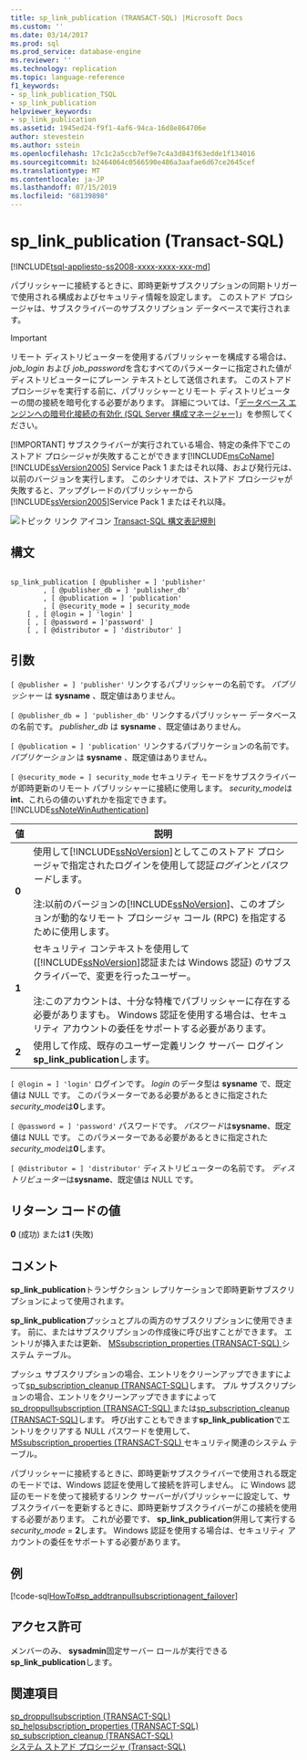 ```yaml
---
title: sp_link_publication (TRANSACT-SQL) |Microsoft Docs
ms.custom: ''
ms.date: 03/14/2017
ms.prod: sql
ms.prod_service: database-engine
ms.reviewer: ''
ms.technology: replication
ms.topic: language-reference
f1_keywords:
- sp_link_publication_TSQL
- sp_link_publication
helpviewer_keywords:
- sp_link_publication
ms.assetid: 1945ed24-f9f1-4af6-94ca-16d8e864706e
author: stevestein
ms.author: sstein
ms.openlocfilehash: 17c1c2a5ccb7ef9e7c4a3d843f63edde1f134016
ms.sourcegitcommit: b2464064c0566590e486a3aafae6d67ce2645cef
ms.translationtype: MT
ms.contentlocale: ja-JP
ms.lasthandoff: 07/15/2019
ms.locfileid: "68139898"
---
```

# <a name="splinkpublication-transact-sql"></a>sp_link_publication (Transact-SQL)
[!INCLUDE[tsql-appliesto-ss2008-xxxx-xxxx-xxx-md](../../includes/tsql-appliesto-ss2008-xxxx-xxxx-xxx-md.md)]

  パブリッシャーに接続するときに、即時更新サブスクリプションの同期トリガーで使用される構成およびセキュリティ情報を設定します。 このストアド プロシージャは、サブスクライバーのサブスクリプション データベースで実行されます。  
  
> [!IMPORTANT]
>  リモート ディストリビューターを使用するパブリッシャーを構成する場合は、 *job_login* および *job_password*を含むすべてのパラメーターに指定された値がディストリビューターにプレーン テキストとして送信されます。 このストアド プロシージャを実行する前に、パブリッシャーとリモート ディストリビューターの間の接続を暗号化する必要があります。 詳細については、「[データベース エンジンへの暗号化接続の有効化 &#40;SQL Server 構成マネージャー&#41;](../../database-engine/configure-windows/enable-encrypted-connections-to-the-database-engine.md)」を参照してください。  
> 
> [!IMPORTANT]
>  サブスクライバーが実行されている場合、特定の条件下でこのストアド プロシージャが失敗することができます[!INCLUDE[msCoName](../../includes/msconame-md.md)] [!INCLUDE[ssVersion2005](../../includes/ssversion2005-md.md)] Service Pack 1 またはそれ以降、および発行元は、以前のバージョンを実行します。 このシナリオでは、ストアド プロシージャが失敗すると、アップグレードのパブリッシャーから[!INCLUDE[ssVersion2005](../../includes/ssversion2005-md.md)]Service Pack 1 またはそれ以降。  
  
 ![トピック リンク アイコン](../../database-engine/configure-windows/media/topic-link.gif "トピック リンク アイコン") [Transact-SQL 構文表記規則](../../t-sql/language-elements/transact-sql-syntax-conventions-transact-sql.md)  
  
## <a name="syntax"></a>構文  
  
```  
  
sp_link_publication [ @publisher = ] 'publisher'   
        , [ @publisher_db = ] 'publisher_db'   
        , [ @publication = ] 'publication'   
        , [ @security_mode = ] security_mode  
    [ , [ @login = ] 'login' ]  
    [ , [ @password = ]'password' ]  
    [ , [ @distributor = ] 'distributor' ]  
```  
  
## <a name="arguments"></a>引数  
`[ @publisher = ] 'publisher'` リンクするパブリッシャーの名前です。 *パブリッシャー* は **sysname** 、既定値はありません。  
  
`[ @publisher_db = ] 'publisher_db'` リンクするパブリッシャー データベースの名前です。 *publisher_db* は **sysname** 、既定値はありません。  
  
`[ @publication = ] 'publication'` リンクするパブリケーションの名前です。 *パブリケーション* は **sysname** 、既定値はありません。  
  
`[ @security_mode = ] security_mode` セキュリティ モードをサブスクライバーが即時更新のリモート パブリッシャーに接続に使用します。 *security_mode*は**int**、これらの値のいずれかを指定できます。 [!INCLUDE[ssNoteWinAuthentication](../../includes/ssnotewinauthentication-md.md)]  
  
|値|説明|  
|-----------|-----------------|  
|**0**|使用して[!INCLUDE[ssNoVersion](../../includes/ssnoversion-md.md)]としてこのストアド プロシージャで指定されたログインを使用して認証*ログイン*と*パスワード*します。<br /><br /> 注:以前のバージョンの[!INCLUDE[ssNoVersion](../../includes/ssnoversion-md.md)]、このオプションが動的なリモート プロシージャ コール (RPC) を指定するために使用します。|  
|**1**|セキュリティ コンテキストを使用して ([!INCLUDE[ssNoVersion](../../includes/ssnoversion-md.md)]認証または Windows 認証) のサブスクライバーで、変更を行ったユーザー。<br /><br /> 注:このアカウントは、十分な特権でパブリッシャーに存在する必要がありますも。 Windows 認証を使用する場合は、セキュリティ アカウントの委任をサポートする必要があります。|  
|**2**|使用して作成、既存のユーザー定義リンク サーバー ログイン**sp_link_publication**します。|  
  
`[ @login = ] 'login'` ログインです。 *login* のデータ型は **sysname** で、既定値は NULL です。 このパラメーターである必要があるときに指定された*security_mode*は**0**します。  
  
`[ @password = ] 'password'` パスワードです。 *パスワード*は**sysname**、既定値は NULL です。 このパラメーターである必要があるときに指定された*security_mode*は**0**します。  
  
`[ @distributor = ] 'distributor'` ディストリビューターの名前です。 *ディストリビューター*は**sysname**、既定値は NULL です。  
  
## <a name="return-code-values"></a>リターン コードの値  
 **0** (成功) または**1** (失敗)  
  
## <a name="remarks"></a>コメント  
 **sp_link_publication**トランザクション レプリケーションで即時更新サブスクリプションによって使用されます。  
  
 **sp_link_publication**プッシュとプルの両方のサブスクリプションに使用できます。 前に、またはサブスクリプションの作成後に呼び出すことができます。 エントリが挿入または更新、 [MSsubscription_properties &#40;TRANSACT-SQL&#41; ](../../relational-databases/system-tables/mssubscription-properties-transact-sql.md)システム テーブル。  
  
 プッシュ サブスクリプションの場合、エントリをクリーンアップできますによって[sp_subscription_cleanup &#40;TRANSACT-SQL&#41;](../../relational-databases/system-stored-procedures/sp-subscription-cleanup-transact-sql.md)します。 プル サブスクリプションの場合、エントリをクリーンアップできますによって[sp_droppullsubscription &#40;TRANSACT-SQL&#41; ](../../relational-databases/system-stored-procedures/sp-droppullsubscription-transact-sql.md)または[sp_subscription_cleanup &#40;TRANSACT-SQL&#41;](../../relational-databases/system-stored-procedures/sp-subscription-cleanup-transact-sql.md)します。 呼び出すこともできます**sp_link_publication**でエントリをクリアする NULL パスワードを使用して、 [MSsubscription_properties &#40;TRANSACT-SQL&#41; ](../../relational-databases/system-tables/mssubscription-properties-transact-sql.md)セキュリティ関連のシステム テーブル。  
  
 パブリッシャーに接続するときに、即時更新サブスクライバーで使用される既定のモードでは、Windows 認証を使用して接続を許可しません。 に Windows 認証のモードを使って接続するリンク サーバーがパブリッシャーに設定して、サブスクライバーを更新するときに、即時更新サブスクライバーがこの接続を使用する必要があります。 これが必要です、 **sp_link_publication**併用して実行する*security_mode* = **2**します。 Windows 認証を使用する場合は、セキュリティ アカウントの委任をサポートする必要があります。  
  
## <a name="example"></a>例  
 [!code-sql[HowTo#sp_addtranpullsubscriptionagent_failover](../../relational-databases/replication/codesnippet/tsql/sp-link-publication-tran_1.sql)]  
  
## <a name="permissions"></a>アクセス許可  
 メンバーのみ、 **sysadmin**固定サーバー ロールが実行できる**sp_link_publication**します。  
  
## <a name="see-also"></a>関連項目  
 [sp_droppullsubscription &#40;TRANSACT-SQL&#41;](../../relational-databases/system-stored-procedures/sp-droppullsubscription-transact-sql.md)   
 [sp_helpsubscription_properties &#40;TRANSACT-SQL&#41;](../../relational-databases/system-stored-procedures/sp-helpsubscription-properties-transact-sql.md)   
 [sp_subscription_cleanup &#40;TRANSACT-SQL&#41;](../../relational-databases/system-stored-procedures/sp-subscription-cleanup-transact-sql.md)   
 [システム ストアド プロシージャ &#40;Transact-SQL&#41;](../../relational-databases/system-stored-procedures/system-stored-procedures-transact-sql.md)  
  
  
